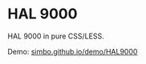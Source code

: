 HAL 9000
========

HAL 9000 in pure CSS/LESS.

Demo: [simbo.github.io/demo/HAL9000](http://simbo.github.io/demo/HAL9000/)